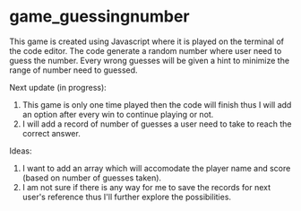 # game_guessingnumber
This game is created using Javascript where it is played on the terminal of the code editor. 
The code generate a random number where user need to guess the number.
Every wrong guesses will be given a hint to minimize the range of number need to guessed.

Next update (in progress):
1. This game is only one time played then the code will finish thus I will add an option after every win to continue playing or not.
2. I will add a record of number of guesses a user need to take to reach the correct answer.

Ideas:
1. I want to add an array which will accomodate the player name and score (based on number of guesses taken).
2. I am not sure if there is any way for me to save the records for next user's reference thus I'll further explore the possibilities.
